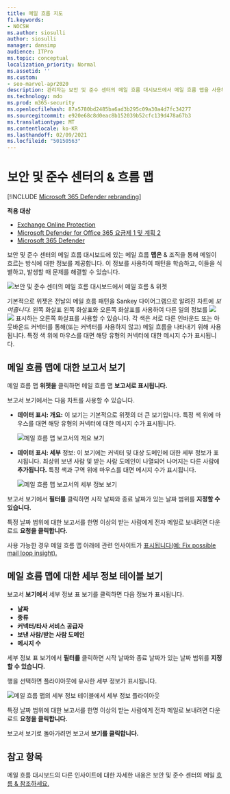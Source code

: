```yaml
---
title: 메일 흐름 지도
f1.keywords:
- NOCSH
ms.author: siosulli
author: siosulli
manager: dansimp
audience: ITPro
ms.topic: conceptual
localization_priority: Normal
ms.assetid: ''
ms.custom:
- seo-marvel-apr2020
description: 관리자는 보안 및 준수 센터의 메일 흐름 대시보드에서 메일 흐름 맵을 사용하여 커넥터를 사용하지 않고도 조직에서 보내고 & 방법을 시각화하고 추적하는 방법을 배울 수 있습니다.
ms.technology: mdo
ms.prod: m365-security
ms.openlocfilehash: 87a5780bd2485ba6ad3b295c09a30a4d7fc34277
ms.sourcegitcommit: e920e68c8d0eac8b152039b52cfc139d478a67b3
ms.translationtype: MT
ms.contentlocale: ko-KR
ms.lasthandoff: 02/09/2021
ms.locfileid: "50150563"
---
```

# <a name="mail-flow-map-in-the-security--compliance-center"></a>보안 및 준수 센터의 & 흐름 맵

[!INCLUDE [Microsoft 365 Defender rebranding](../includes/microsoft-defender-for-office.md)]

**적용 대상**
- [Exchange Online Protection](https://go.microsoft.com/fwlink/?linkid=2148611)
- [Microsoft Defender for Office 365 요금제 1 및 계획 2](https://go.microsoft.com/fwlink/?linkid=2148715)
- [Microsoft 365 Defender](https://go.microsoft.com/fwlink/?linkid=2118804)

보안 및 준수 [](mail-flow-insights-v2.md) 센터의 메일 [](https://protection.office.com) 흐름 대시보드에 있는 메일 흐름 **맵은** & 조직을 통해 메일이 흐르는 방식에 대한 정보를 제공합니다. 이 정보를 사용하여 패턴을 학습하고, 이들을 식별하고, 발생할 때 문제를 해결할 수 있습니다.

![보안 및 준수 센터의 메일 흐름 대시보드에서 메일 흐름 & 위젯](../../media/mfi-mail-flow-map-widget.png)

기본적으로 위젯은 전날의 메일 흐름 패턴을 Sankey 다이어그램으로 알려진 차트에 *보여줍니다.* 왼쪽 화살표 왼쪽 화살표와 오른쪽 화살표를 사용하여 다른 일의 정보를 ![ ](../../media/scc-left-arrow.png) ![ ](../../media/scc-right-arrow.png) 표시하는 오른쪽 화살표를 사용할 수 있습니다. 각 색은 서로 다른 인바운드 또는 아웃바운드 커넥터를 통해(또는 커넥터를 사용하지 않고) 메일 흐름을 나타내기 위해 사용됩니다. 특정 색 위에 마우스를 대면 해당 유형의 커넥터에 대한 메시지 수가 표시됩니다.

## <a name="report-view-for-the-mail-flow-map"></a>메일 흐름 맵에 대한 보고서 보기

메일 흐름 맵 **위젯을** 클릭하면 메일 흐름 맵 **보고서로 표시됩니다.**

보고서 보기에서는 다음 차트를 사용할 수 있습니다.

- **데이터 표시: 개요:** 이 보기는 기본적으로 위젯의 더 큰 보기입니다. 특정 색 위에 마우스를 대면 해당 유형의 커넥터에 대한 메시지 수가 표시됩니다.

  ![메일 흐름 맵 보고서의 개요 보기](../../media/mfi-mail-flow-map-report-overview.png)

- **데이터 표시: 세부** 정보: 이 보기에는 커넥터 및 대상 도메인에 대한 세부 정보가 표시됩니다. 최상위 보낸 사람 및 받는 사람 도메인이 나열되어 나머지는 다른 사람에 **추가됩니다.** 특정 색과 구역 위에 마우스를 대면 메시지 수가 표시됩니다.

  ![메일 흐름 맵 보고서의 세부 정보 보기](../../media/mfi-mail-flow-map-report-detail.png)

보고서 보기에서 **필터를** 클릭하면 시작 날짜와 종료  날짜가 있는 날짜 범위를 **지정할 수 있습니다.**

특정 날짜 범위에 대한 보고서를 한명 이상의 받는 사람에게 전자 메일로 보내려면 다운로드 **요청을 클릭합니다.**

사용 가능한 경우 메일 흐름 맵 아래에 관련 인사이트가 [표시됩니다(예: Fix possible mail loop insight).](mfi-mail-loop-insight.md)

## <a name="details-table-view-for-the-mail-flow-map"></a>메일 흐름 맵에 대한 세부 정보 테이블 보기

보고서 **보기에서** 세부 정보 표 보기를 클릭하면 다음 정보가 표시됩니다.

- **날짜**
- **종류**
- **커넥터/타사 서비스 공급자**
- **보낸 사람/받는 사람 도메인**
- **메시지 수**

세부 정보 표 보기에서 **필터를** 클릭하면 시작 날짜와  종료 날짜가 있는 날짜 범위를 **지정할 수 있습니다.**

행을 선택하면 플라이아웃에 유사한 세부 정보가 표시됩니다.

![메일 흐름 맵의 세부 정보 테이블에서 세부 정보 플라이아웃](../../media/mfi-mail-flow-map-view-details-table-details.png)

특정 날짜 범위에 대한 보고서를 한명 이상의 받는 사람에게 전자 메일로 보내려면 다운로드 **요청을 클릭합니다.**

보고서 보기로 돌아가려면 보고서 **보기를 클릭합니다.**

## <a name="see-also"></a>참고 항목

메일 흐름 대시보드의 다른 인사이트에 대한 자세한 내용은 보안 및 준수 센터의 메일 [흐름 & 참조하세요.](mail-flow-insights-v2.md)
